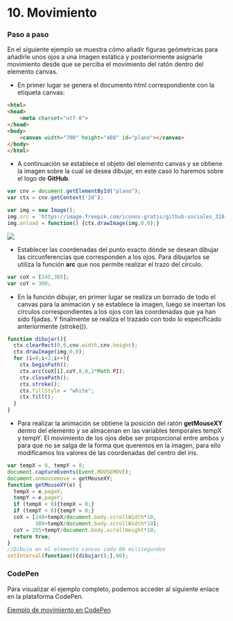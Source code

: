 # 10. Movimiento


### Paso a paso

En el siguiente ejemplo se muestra cómo añadir figuras geómetricas para añadirle unos ojos a una imagen estática y 
posteriormente asignarle movimiento desde que se perciba el movimiento del ratón dentro del elemento canvas.

- En primer lugar se genera el documento html correspondiente con la etiqueta canvas:

```html
<html>
<head>
    <meta charset="utf-8">
</head>
<body>
    <canvas width="700" height="488" id="plano"></canvas> 
</body>
</html>
```


- A continuación se establece el objeto del elemento canvas y se obtiene la imagen sobre la cual se desea dibujar, en este caso 
lo haremos sobre el logo de **GitHub**.

```javascript
var cnv = document.getElementById("plano");
var ctx = cnv.getContext('2d');

var img = new Image();
img.src = 'https://image.freepik.com/iconos-gratis/github-sociales_318-27989.png';
img.onload = function() {ctx.drawImage(img,0,0);}
```

![](https://s15.postimg.org/y7yjqroaj/github.png)


- Establecer las coordenadas del punto exacto dónde se desean dibujar las circunferencias que corresponden a los ojos.
Para dibujarlos se utiliza la función **arc** que nos permite realizar el trazo del círculo.


```javascript
var coX = [245,385];
var coY = 300;
```


- En la función dibujar, en primer lugar se realiza un borrado de todo el canvas para la animación y se establece la imagen, 
luego se insertan los círculos correspondientes a los ojos con las coordenadas que ya han sido fijadas. Y finalmente se 
realiza el trazado con todo lo especificado anteriormente (stroke()). 


```javascript
function dibujar(){
  ctx.clearRect(0,0,cnv.width,cnv.height);
  ctx.drawImage(img,0,0);
  for (i=0;i<2;i++){
    ctx.beginPath();
    ctx.arc(coX[i],coY,8,0,2*Math.PI);
    ctx.closePath();
    ctx.stroke();
    ctx.fillStyle = "white";
    ctx.fill(); 
  }
}
```


- Para realizar la animación se obtiene la posición del ratón **getMouseXY** dentro del elemento y se almacenan en las variables temporales 
tempX y tempY. El movimiento de los ojos debe ser proporcional entre ambos y para que no se salga de la forma que queremos en 
la imagen, para ello modificamos los valores de las coordenadas del centro del iris.

```javascript
var tempX = 0, tempY = 0;
document.captureEvents(Event.MOUSEMOVE);
document.onmousemove = getMouseXY; 
function getMouseXY(e) {
  tempX = e.pageX;
  tempY = e.pageY;  
  if (tempX < 0){tempX = 0;}
  if (tempY < 0){tempY = 0;} 
  coX = [240+tempX/document.body.scrollWidth*10,
         380+tempX/document.body.scrollWidth*10];
  coY = 295+tempY/document.body.scrollHeight*10;
  return true;
}
//Dibuja en el elemento canvas cada 60 milisegundos
setInterval(function(){dibujar();},60);
```



### CodePen

Para visualizar el ejemplo completo, podemos acceder al siguiente enlace en la plataforma CodePen.

[Ejemplo de movimiento en CodePen](http://codepen.io/Nayra710/pen/bBvELz?editors=0010)